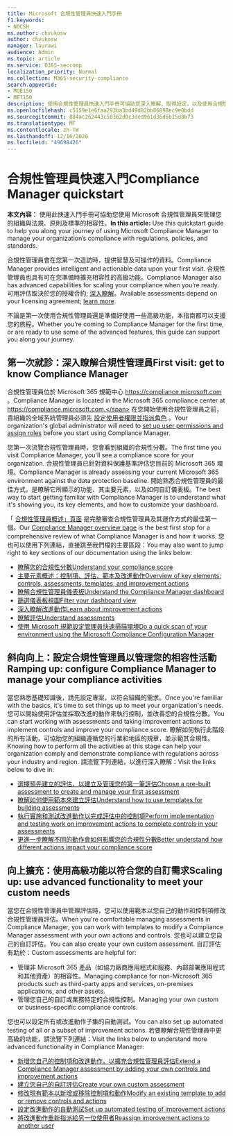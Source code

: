 ```yaml
---
title: Microsoft 合規性管理員快速入門手冊
f1.keywords:
- NOCSH
ms.author: chvukosw
author: chvukosw
manager: laurawi
audience: Admin
ms.topic: article
ms.service: O365-seccomp
localization_priority: Normal
ms.collection: M365-security-compliance
search.appverid:
- MOE150
- MET150
description: 使用合規性管理員快速入門手冊可協助您深入瞭解、取得設定，以及使用合規性管理員。
ms.openlocfilehash: c5159e1e6faa293ba3bd49d82bb06898ec9e0bdd
ms.sourcegitcommit: 884ac262443c50362d0c3ded961d36d6b15d8b73
ms.translationtype: MT
ms.contentlocale: zh-TW
ms.lasthandoff: 12/16/2020
ms.locfileid: "49698426"
---
```

# <a name="compliance-manager-quickstart"></a><span data-ttu-id="55513-103">合規性管理員快速入門</span><span class="sxs-lookup"><span data-stu-id="55513-103">Compliance Manager quickstart</span></span>

<span data-ttu-id="55513-104">**本文內容：** 使用此快速入門手冊可協助您使用 Microsoft 合規性管理員來管理您的組織與法規、原則及標準的相容性。</span><span class="sxs-lookup"><span data-stu-id="55513-104">**In this article:** Use this quickstart guide to help you along your journey of using Microsoft Compliance Manager to manage your organization’s compliance with regulations, policies, and standards.</span></span>

<span data-ttu-id="55513-105">合規性管理員會在您第一次造訪時，提供智慧及可操作的資料。</span><span class="sxs-lookup"><span data-stu-id="55513-105">Compliance Manager provides intelligent and actionable data upon your first visit.</span></span> <span data-ttu-id="55513-106">合規性管理員也具有可在您準備時擴充相容性的高級功能。</span><span class="sxs-lookup"><span data-stu-id="55513-106">Compliance Manager also has advanced capabilities for scaling your compliance when you’re ready.</span></span> <span data-ttu-id="55513-107">可用評估取決於您的授權合約; [深入瞭解](https://go.microsoft.com/fwlink/?linkid=2132371)。</span><span class="sxs-lookup"><span data-stu-id="55513-107">Available assessments depend on your licensing agreement; [learn more](https://go.microsoft.com/fwlink/?linkid=2132371).</span></span>

<span data-ttu-id="55513-108">不論是第一次使用合規性管理員還是準備好使用一些高級功能，本指南都可以支援您的旅程。</span><span class="sxs-lookup"><span data-stu-id="55513-108">Whether you’re coming to Compliance Manager for the first time, or are ready to use some of the advanced features, this guide can support you along your journey.</span></span>

## <a name="first-visit-get-to-know-compliance-manager"></a><span data-ttu-id="55513-109">第一次就診：深入瞭解合規性管理員</span><span class="sxs-lookup"><span data-stu-id="55513-109">First visit: get to know Compliance Manager</span></span>

<span data-ttu-id="55513-110">合規性管理員位於 Microsoft 365 規範中心 https://compliance.microsoft.com 。</span><span class="sxs-lookup"><span data-stu-id="55513-110">Compliance Manager is located in the Microsoft 365 compliance center at https://compliance.microsoft.com.</span></span> <span data-ttu-id="55513-111">在您開始使用合規性管理員之前，貴組織的全域系統管理員必須先 [設定使用者權限並指派角色](compliance-manager-setup.md#set-user-permissions-and-assign-roles) 。</span><span class="sxs-lookup"><span data-stu-id="55513-111">Your organization's global administrator will need to [set up user permissions and assign roles](compliance-manager-setup.md#set-user-permissions-and-assign-roles) before you start using Compliance Manager.</span></span>

<span data-ttu-id="55513-112">您第一次流覽合規性管理員時，您會看到組織的合規性分數。</span><span class="sxs-lookup"><span data-stu-id="55513-112">The first time you visit Compliance Manager, you'll see a compliance score for your organization.</span></span> <span data-ttu-id="55513-113">合規性管理員已針對資料保護基準評估您目前的 Microsoft 365 環境。</span><span class="sxs-lookup"><span data-stu-id="55513-113">Compliance Manager is already assessing your current Microsoft 365 environment against the data protection baseline.</span></span> <span data-ttu-id="55513-114">開始熟悉合規性管理員的最佳方式，是瞭解它所顯示的功能、其主要元素，以及如何自訂儀表板。</span><span class="sxs-lookup"><span data-stu-id="55513-114">The best way to start getting familiar with Compliance Manager is to understand what it's showing you, its key elements, and how to customize your dashboard.</span></span>

<span data-ttu-id="55513-115">「 [合規性管理員概述」頁面](compliance-manager.md) 是完整審查合規性管理員及其運作方式的最佳第一個。</span><span class="sxs-lookup"><span data-stu-id="55513-115">Our [Compliance Manager overview page](compliance-manager.md) is the best first stop for a comprehensive review of what Compliance Manager is and how it works.</span></span> <span data-ttu-id="55513-116">您也可以使用下列連結，直接跳至我們檔的主要區段：</span><span class="sxs-lookup"><span data-stu-id="55513-116">You may also want to jump right to key sections of our documentation using the links below:</span></span>

- [<span data-ttu-id="55513-117">瞭解您的合規性分數</span><span class="sxs-lookup"><span data-stu-id="55513-117">Understand your compliance score</span></span>](compliance-manager.md#understanding-your-compliance-score)
- [<span data-ttu-id="55513-118">主要元素概述：控制項、評估、範本及改進動作</span><span class="sxs-lookup"><span data-stu-id="55513-118">Overview of key elements: controls, assessments, templates, and improvement actions</span></span>](compliance-manager.md#key-elements-controls-assessments-templates-improvement-actions)
- [<span data-ttu-id="55513-119">瞭解合規性管理員儀表板</span><span class="sxs-lookup"><span data-stu-id="55513-119">Understand the Compliance Manager dashboard</span></span>](compliance-manager-setup.md#understand-the-compliance-manager-dashboard)
- [<span data-ttu-id="55513-120">篩選儀表板視圖</span><span class="sxs-lookup"><span data-stu-id="55513-120">Filter your dashboard view</span></span>](compliance-manager-setup.md#filtering-your-dashboard-view)
- [<span data-ttu-id="55513-121">深入瞭解改進動作</span><span class="sxs-lookup"><span data-stu-id="55513-121">Learn about improvement actions</span></span>](compliance-manager-setup.md#improvement-actions-page)
- [<span data-ttu-id="55513-122">瞭解評估</span><span class="sxs-lookup"><span data-stu-id="55513-122">Understand assessments</span></span>](compliance-manager.md#assessments)
- [<span data-ttu-id="55513-123">使用 Microsoft 規範設定管理員快速掃描環境</span><span class="sxs-lookup"><span data-stu-id="55513-123">Do a quick scan of your environment using the Microsoft Compliance Configuration Manager</span></span>](compliance-manager-mcca.md)

## <a name="ramping-up-configure-compliance-manager-to-manage-your-compliance-activities"></a><span data-ttu-id="55513-124">斜向向上：設定合規性管理員以管理您的相容性活動</span><span class="sxs-lookup"><span data-stu-id="55513-124">Ramping up: configure Compliance Manager to manage your compliance activities</span></span>

<span data-ttu-id="55513-125">當您熟悉基礎知識後，請先設定專案，以符合組織的需求。</span><span class="sxs-lookup"><span data-stu-id="55513-125">Once you're familiar with the basics, it's time to set things up to meet your organization's needs.</span></span> <span data-ttu-id="55513-126">您可以開始使用評估並採取改進的動作來執行控制，並改善您的合規性分數。</span><span class="sxs-lookup"><span data-stu-id="55513-126">You can start working with assessments and taking improvement actions to implement controls and improve your compliance score.</span></span> <span data-ttu-id="55513-127">瞭解如何執行此階段的所有活動，可協助您的組織遵循您的行業和地區的規章，並示範其合規性。</span><span class="sxs-lookup"><span data-stu-id="55513-127">Knowing how to perform all the activities at this stage can help your organization comply and demonstrate compliance with regulations across your industry and region.</span></span> <span data-ttu-id="55513-128">請流覽下列連結，以進行深入瞭解：</span><span class="sxs-lookup"><span data-stu-id="55513-128">Visit the links below to dive in:</span></span>

- [<span data-ttu-id="55513-129">選擇預先建立的評估，以建立及管理您的第一筆評估</span><span class="sxs-lookup"><span data-stu-id="55513-129">Choose a pre-built assessment to create and manage your first assessment</span></span>](compliance-manager-assessments.md)
- [<span data-ttu-id="55513-130">瞭解如何使用範本來建立評估</span><span class="sxs-lookup"><span data-stu-id="55513-130">Understand how to use templates for building assessments</span></span>](compliance-manager-templates.md)
- [<span data-ttu-id="55513-131">執行實施和測試改進動作以完成評估中的控制項</span><span class="sxs-lookup"><span data-stu-id="55513-131">Perform implementation and testing work on improvement actions to complete controls in your assessments</span></span>](compliance-manager-improvement-actions.md)
- [<span data-ttu-id="55513-132">更進一步瞭解不同的動作會如何影響您的合規性分數</span><span class="sxs-lookup"><span data-stu-id="55513-132">Better understand how different actions impact your compliance score</span></span>](compliance-score-calculation.md)

## <a name="scaling-up-use-advanced-functionality-to-meet-your-custom-needs"></a><span data-ttu-id="55513-133">向上擴充：使用高級功能以符合您的自訂需求</span><span class="sxs-lookup"><span data-stu-id="55513-133">Scaling up: use advanced functionality to meet your custom needs</span></span>

<span data-ttu-id="55513-134">當您在合規性管理員中管理評估時，您可以使用範本以您自己的動作和控制項修改合規性管理員評估。</span><span class="sxs-lookup"><span data-stu-id="55513-134">When you're comfortable managing assessments in Compliance Manager, you can work with templates to modify a Compliance Manager assessment with your own actions and controls.</span></span> <span data-ttu-id="55513-135">您也可以建立您自己的自訂評估。</span><span class="sxs-lookup"><span data-stu-id="55513-135">You can also create your own custom assessment.</span></span> <span data-ttu-id="55513-136">自訂評估有助於：</span><span class="sxs-lookup"><span data-stu-id="55513-136">Custom assessments are helpful for:</span></span>

- <span data-ttu-id="55513-137">管理非 Microsoft 365 產品（如協力廠商應用程式和服務、內部部署應用程式和其他資產）的相容性。</span><span class="sxs-lookup"><span data-stu-id="55513-137">Managing compliance for non-Microsoft 365 products such as third-party apps and  services, on-premises applications, and other assets.</span></span>
- <span data-ttu-id="55513-138">管理您自己的自訂或業務特定的合規性控制。</span><span class="sxs-lookup"><span data-stu-id="55513-138">Managing your own custom or business-specific compliance controls.</span></span>

<span data-ttu-id="55513-139">您也可以設定所有或改進動作子集的自動測試。</span><span class="sxs-lookup"><span data-stu-id="55513-139">You can also set up automated testing of all or a subset of improvement actions.</span></span> <span data-ttu-id="55513-140">若要瞭解合規性管理員中更高級的功能，請流覽下列連結：</span><span class="sxs-lookup"><span data-stu-id="55513-140">Visit the links below to understand more advanced functionality in Compliance Manager:</span></span>

- [<span data-ttu-id="55513-141">新增您自己的控制項和改進動作，以擴充合規性管理員評估</span><span class="sxs-lookup"><span data-stu-id="55513-141">Extend a Compliance Manager assessment by adding your own controls and improvement actions</span></span>](compliance-manager-assessments.md#extend-a-pre-built-assessment)
- [<span data-ttu-id="55513-142">建立您自己的自訂評估</span><span class="sxs-lookup"><span data-stu-id="55513-142">Create your own custom assessment</span></span>](compliance-manager-assessments.md#create-your-own-custom-assessment)
- [<span data-ttu-id="55513-143">修改現有範本以新增或移除控制項和動作</span><span class="sxs-lookup"><span data-stu-id="55513-143">Modify an existing template to add or remove controls and actions</span></span>](compliance-manager-templates.md#modify-a-template)
- [<span data-ttu-id="55513-144">設定改進動作的自動測試</span><span class="sxs-lookup"><span data-stu-id="55513-144">Set up automated testing of improvement actions</span></span>](compliance-manager-setup.md#set-up-automated-testing)
- [<span data-ttu-id="55513-145">將改進動作重新指派給另一位使用者</span><span class="sxs-lookup"><span data-stu-id="55513-145">Reassign improvement actions to another user</span></span>](compliance-manager-setup.md#reassign-improvement-actions-to-another-user)
